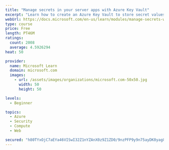 ```yaml
---
title: "Manage secrets in your server apps with Azure Key Vault"
excerpt: "Learn how to create an Azure Key Vault to store secret values and how to enable secure access to the vault."
webUrl: https://docs.microsoft.com/en-us/learn/modules/manage-secrets-with-azure-key-vault/
type: course
price: Free
length: PT46M
ratings:
  count: 2008
  average: 4.5926294
heat: 50

provider:
  name: Microsoft Learn
  domain: microsoft.com
  images:
    - url: /assets/images/organizations/microsoft.com-50x50.jpg
      width: 50
      height: 50

levels:
  - Beginner

topics:
  - Azure
  - Security
  - Compute
  - Web

secured: "h80TYxOjC7aEYa46VISwI32Z1nYZAnX0z9Z1ZD0/9nzPFP9y9n75ayDK0yag8YjCkpq7X4NLdLBr3I21D5zJFDsI5084b6AGukoxKrGjb3PmLoSxGyWGuu9wYAOQ2yc2Mi0lbdpC2O6yDYW09FplPkz6koWim+1iB60wo8Y/kCeyh0sM2vHOfQrtAVKKBy1dboIAQtyW2KJ8dEfbO7K8BRtEyY0fEjSg8pnKerb9z3gZnRKA8RGzLrkNfVGOaURupCfmAM/L/u42L5LVkbImIWMcBfCzqOMAMouotThgJDXqjoqgC6vT0PtgX99P5WtXg7Fi/e2VlkqQH1A+IaiUoHOft5kIRq3Dp+Gqgb6323tgieHdZflohEqxk5xZt5WRvSqHL1zgwRRfkJmSPIrhrwEvS6kEC9OaACqRjEuBT3Y=;TZvgNrOI/SYrsH6SUqeCcw=="
---
```


